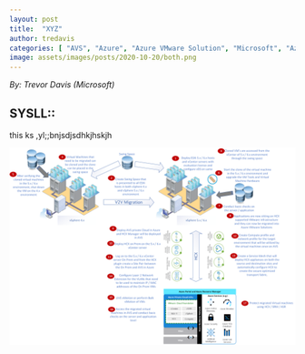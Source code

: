 ```yaml
---
layout: post
title:  "XYZ"
author: tredavis
categories: [ "AVS", "Azure", "Azure VMware Solution", "Microsoft", "Azure Files", "tredavis", "VMWare", "XYZ" ]
image: assets/images/posts/2020-10-20/both.png
---
```

*By: Trevor Davis (Microsoft)*

## SYSLL::

this ks ,yl;;bnjsdjsdhkjhskjh

![ESXi Upgrade for HCX](/assets/images/posts/2020-10-15/esxi-upgrade-for-hcx.png)
